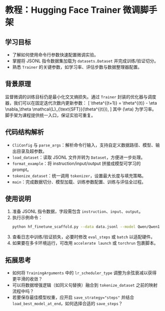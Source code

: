 # 教程：Hugging Face Trainer 微调脚手架

## 学习目标
- 了解如何使用命令行参数快速配置微调实验。
- 掌握将 JSONL 指令数据集加载为 `datasets.Dataset` 并完成训练/验证切分。
- 熟悉 `Trainer` 的关键参数，如学习率、评估步数与数据整理器配置。

## 背景原理
监督微调的训练目标仍是最小化交叉熵损失。通过 `Trainer` 封装的优化器与调度器，我们可以在固定迭代次数内更新参数：
\[
\theta^{(t+1)} = \theta^{(t)} - \eta \nabla_\theta \mathcal{L}_{\text{SFT}}(\theta^{(t)}),
\]
其中 \(\eta\) 为学习率。脚手架为课程提供统一入口，保证实验可重复。

## 代码结构解析
- `CliConfig` 与 `parse_args`：解析命令行输入，支持自定义数据路径、模型、输出目录及超参数。
- `load_dataset`：读取 JSONL 文件并转为 `Dataset`，方便进一步处理。
- `format_example`：将 instruction/input/output 拼接成模型可学习的 prompt。
- `tokenize_dataset`：统一调用 `tokenizer`，设置最大长度与填充策略。
- `main`：完成数据切分、模型加载、训练参数配置、训练与评估全过程。

## 使用说明
1. 准备 JSONL 指令数据，字段需包含 `instruction`、`input`、`output`。
2. 执行示例命令：
   ```bash
   python hf_finetune_scaffold.py --data data.jsonl --model Qwen/Qwen1.5-0.5B --lr 1e-5 --epochs 3
   ```
3. 查看日志中训练/验证损失，必要时修改 `eval_steps` 或 `batch` 以适配硬件。
4. 如果要在多卡环境运行，可改用 `accelerate launch` 或 `torchrun` 包裹脚本。

## 拓展思考
- 如何将 `TrainingArguments` 中的 `lr_scheduler_type` 调整为余弦衰减以获得更平滑的收敛？
- 可以将数据增强逻辑（如同义句替换）融合到 `tokenize_dataset` 之前的映射流程中吗？
- 若要保存最佳模型权重，应开启 `save_strategy="steps"` 并结合 `load_best_model_at_end`，如何选择合适的 `save_steps`？
